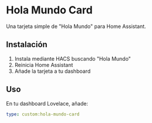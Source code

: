 # Hola Mundo Card

Una tarjeta simple de "Hola Mundo" para Home Assistant.

## Instalación

1. Instala mediante HACS buscando "Hola Mundo"
2. Reinicia Home Assistant
3. Añade la tarjeta a tu dashboard

## Uso

En tu dashboard Lovelace, añade:

```yaml
type: custom:hola-mundo-card